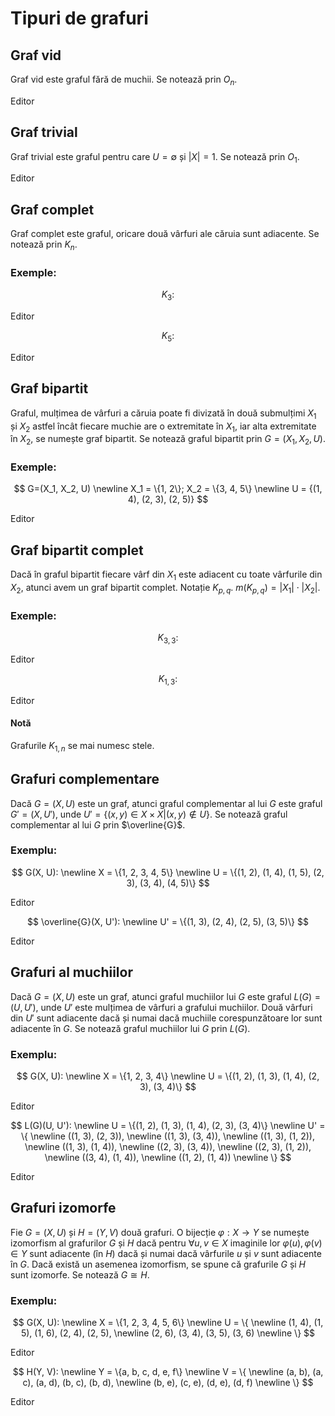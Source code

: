 <script setup lang="ts">
import GraphVisualization from './components/GraphVisualization.vue'
import { GraphType } from './components/types'

const grafVid = {
  type: GraphType.Simple,
  nodes: [
    { id: '1', label: '1' },
    { id: '2', label: '2' },
    { id: '3', label: '3' },
    { id: '4', label: '4' },
    { id: '5', label: '5' },
    { id: '6', label: '6' },
  ],
  edges: [],
}

const grafTrivial = {
  type: GraphType.Simple,
  nodes: [
    { id: '1', label: '1' },
  ],
  edges: [],
}

const grafComplet3 = {
  type: GraphType.Simple,
  nodes: [
    { id: '1', label: '1' },
    { id: '2', label: '2' },
    { id: '3', label: '3' },
  ],
  edges: [
    { source: '1', target: '2' },
    { source: '1', target: '3' },
    { source: '2', target: '3' },
  ],
}

const grafComplet5 = {
  type: GraphType.Simple,
  nodes: [
    { id: '1', label: '1' },
    { id: '2', label: '2' },
    { id: '3', label: '3' },
    { id: '4', label: '4' },
    { id: '5', label: '5' },
  ],
  edges: [
    { source: '1', target: '2' },
    { source: '1', target: '3' },
    { source: '1', target: '4' },
    { source: '1', target: '5' },
    { source: '2', target: '3' },
    { source: '2', target: '4' },
    { source: '2', target: '5' },
    { source: '3', target: '4' },
    { source: '3', target: '5' },
    { source: '4', target: '5' },
  ],
}

const grafBipartit = {
  type: GraphType.Simple,
  nodes: [
    { id: '1', label: '1' },
    { id: '2', label: '2' },
    { id: '3', label: '3' },
    { id: '4', label: '4' },
    { id: '5', label: '5' },
  ],
  edges: [
    { source: '1', target: '4' },
    { source: '2', target: '3' },
    { source: '2', target: '5' },
  ],
}

const grafBipartit3_3 = {
  type: GraphType.Simple,
  nodes: [
    { id: '1', label: '1' },
    { id: '2', label: '2' },
    { id: '3', label: '3' },
    { id: '4', label: '4' },
    { id: '5', label: '5' },
    { id: '6', label: '6' },
  ],
  edges: [
    { source: '1', target: '4' },
    { source: '1', target: '5' },
    { source: '1', target: '6' },
    { source: '2', target: '4' },
    { source: '2', target: '5' },
    { source: '2', target: '6' },
    { source: '3', target: '4' },
    { source: '3', target: '5' },
    { source: '3', target: '6' },
  ],
}

const grafBipartit1_3 = {
  type: GraphType.Simple,
  nodes: [
    { id: '1', label: '1' },
    { id: '2', label: '2' },
    { id: '3', label: '3' },
    { id: '4', label: '4' },
  ],
  edges: [
    { source: '1', target: '2' },
    { source: '1', target: '3' },
    { source: '1', target: '4' },
  ],
}

const grafCompl1 = {
  type: GraphType.Simple,
  nodes: [
    { id: '1', label: '1' },
    { id: '2', label: '2' },
    { id: '3', label: '3' },
    { id: '4', label: '4' },
    { id: '5', label: '5' },
  ],
  edges: [
    { source: '1', target: '2' },
    { source: '1', target: '4' },
    { source: '1', target: '5' },
    { source: '2', target: '3' },
    { source: '3', target: '4' },
    { source: '4', target: '5' },
  ],
}

const grafCompl2 = {
  type: GraphType.Simple,
  nodes: [
    { id: '1', label: '1' },
    { id: '2', label: '2' },
    { id: '3', label: '3' },
    { id: '4', label: '4' },
    { id: '5', label: '5' },
  ],
  edges: [
    { source: '1', target: '3' },
    { source: '1', target: '5' },
    { source: '2', target: '3' },
    { source: '2', target: '4' },
    { source: '3', target: '5' },
    { source: '4', target: '5' },
  ],
}

const grafMuc1 = {
  type: GraphType.Simple,
  nodes: [
    { id: '1', label: '1' },
    { id: '2', label: '2' },
    { id: '3', label: '3' },
    { id: '4', label: '4' },
  ],
  edges: [
    { source: '1', target: '2' },
    { source: '1', target: '3' },
    { source: '1', target: '4' },
    { source: '2', target: '3' },
    { source: '3', target: '4' },
  ],
}

const grafMuc2 = {
  type: GraphType.Simple,
  nodes: [
    { id: 'a', label: '1,3' },
    { id: 'b', label: '2,3' },
    { id: 'c', label: '3,4' },
    { id: 'd', label: '1,2' },
    { id: 'e', label: '1,4' },
  ],
  edges: [
    { source: 'a', target: 'b' },
    { source: 'a', target: 'c' },
    { source: 'a', target: 'd' },
    { source: 'a', target: 'e' },
    { source: 'b', target: 'c' },
    { source: 'b', target: 'd' },
    { source: 'c', target: 'e' },
    { source: 'd', target: 'e' },
  ],
}

const grafIzomorf1 = {
  type: GraphType.Simple,
  nodes: [
    { id: '1', label: '1' },
    { id: '2', label: '2' },
    { id: '3', label: '3' },
    { id: '4', label: '4' },
    { id: '5', label: '5' },
    { id: '6', label: '6' },
  ],
  edges: [
    { source: '1', target: '4' },
    { source: '1', target: '5' },
    { source: '1', target: '6' },
    { source: '2', target: '4' },
    { source: '2', target: '5' },
    { source: '2', target: '6' },
    { source: '3', target: '4' },
    { source: '3', target: '5' },
    { source: '3', target: '6' },
  ],
}

const grafIzomorf2 = {
  type: GraphType.Simple,
  nodes: [
    { id: 'a', label: 'a' },
    { id: 'b', label: 'b' },
    { id: 'c', label: 'c' },
    { id: 'd', label: 'd' },
    { id: 'e', label: 'e' },
    { id: 'f', label: 'f' },
  ],
  edges: [
    { source: 'a', target: 'b' },
    { source: 'a', target: 'd' },
    { source: 'a', target: 'f' },
    { source: 'c', target: 'b' },
    { source: 'c', target: 'd' },
    { source: 'c', target: 'f' },
    { source: 'e', target: 'b' },
    { source: 'e', target: 'd' },
    { source: 'e', target: 'f' },
  ],
}
</script>

# Tipuri de grafuri

## Graf vid

Graf vid este graful fără de muchii. Se notează prin $O_n$.

<div class="h-[200px]">
  <GraphVisualization :graph="grafVid" />
</div>

<p><a :href="`./editor.html?graph=${encodeURIComponent(JSON.stringify(grafVid))}`">Editor</a></p>

## Graf trivial

Graf trivial este graful pentru care $U = \emptyset$ și $|X| = 1$. Se notează prin $O_1$.

<div class="h-[200px]">
  <GraphVisualization :graph="grafTrivial" />
</div>

<p><a :href="`./editor.html?graph=${encodeURIComponent(JSON.stringify(grafTrivial))}`">Editor</a></p>

## Graf complet

Graf complet este graful, oricare două vârfuri ale căruia sunt adiacente. Se notează prin $K_n$.

### Exemple:

$$
K_3:
$$

<div class="h-[200px]">
  <GraphVisualization :graph="grafComplet3" />
</div>

<p><a :href="`./editor.html?graph=${encodeURIComponent(JSON.stringify(grafComplet3))}`">Editor</a></p>

$$
K_5:
$$

<div class="h-[200px]">
  <GraphVisualization :graph="grafComplet5" />
</div>

<p><a :href="`./editor.html?graph=${encodeURIComponent(JSON.stringify(grafComplet5))}`">Editor</a></p>

## Graf bipartit

Graful, mulțimea de vârfuri a căruia poate fi divizată în două submulțimi $X_1$ și $X_2$ astfel încât fiecare muchie are o extremitate în $X_1$, iar alta extremitate în $X_2$, se numește graf bipartit. Se notează graful bipartit prin $G=(X_1, X_2, U)$.

### Exemple:

$$
G=(X_1, X_2, U)
\newline
X_1 = \{1, 2\}; X_2 = \{3, 4, 5\}
\newline
U = {(1, 4), (2, 3), (2, 5)}
$$

<div class="h-[200px]">
  <GraphVisualization :graph="grafBipartit" />
</div>

<p><a :href="`./editor.html?graph=${encodeURIComponent(JSON.stringify(grafBipartit))}`">Editor</a></p>

## Graf bipartit complet

Dacă în graful bipartit fiecare vârf din $X_1$ este adiacent cu toate vârfurile din $X_2$, atunci avem un graf bipartit complet. Notație $K_{p,q}$. $m(K_{p,q})=|X_1| \cdot |X_2|$.

### Exemple:

$$
K_{3,3}:
$$

<div class="h-[200px]">
  <GraphVisualization :graph="grafBipartit3_3" />
</div>

<p><a :href="`./editor.html?graph=${encodeURIComponent(JSON.stringify(grafBipartit3_3))}`">Editor</a></p>

$$
K_{1,3}:
$$

<div class="h-[200px]">
  <GraphVisualization :graph="grafBipartit1_3" />
</div>

<p><a :href="`./editor.html?graph=${encodeURIComponent(JSON.stringify(grafBipartit1_3))}`">Editor</a></p>

#### Notă

Grafurile $K_{1,n}$ se mai numesc stele.

<!-- Graf complementar al grafului G este graful, cu aceeaşi mulţime de
vârfui X, în care două vârfuri sunt adiacente dacă şi numai dacă ele nu
sunt adiacente în G. Se notează graful complementar prin . -->

## Grafuri complementare

Dacă $G=(X, U)$ este un graf, atunci graful complementar al lui $G$ este graful $G'=(X, U')$, unde $U' = \{(x, y) \in X \times X | (x, y) \notin U\}$. Se notează graful complementar al lui $G$ prin $\overline{G}$.

### Exemplu:

$$
G(X, U):
\newline
X = \{1, 2, 3, 4, 5\}
\newline
U = \{(1, 2), (1, 4), (1, 5), (2, 3), (3, 4), (4, 5)\}
$$

<div class="h-[200px]">
  <GraphVisualization :graph="grafCompl1" />
</div>

<p><a :href="`./editor.html?graph=${encodeURIComponent(JSON.stringify(grafCompl1))}`">Editor</a></p>

$$
\overline{G}(X, U'):
\newline
U' = \{(1, 3), (2, 4), (2, 5), (3, 5)\}
$$

<div class="h-[200px]">
  <GraphVisualization :graph="grafCompl2" />
</div>

<p><a :href="`./editor.html?graph=${encodeURIComponent(JSON.stringify(grafCompl2))}`">Editor</a></p>

## Grafuri al muchiilor

Dacă $G=(X, U)$ este un graf, atunci graful muchiilor lui $G$ este graful $L(G)=(U, U')$, unde $U'$ este mulțimea de vârfuri a grafului muchiilor. Două vârfuri din $U'$ sunt adiacente dacă și numai dacă muchiile corespunzătoare lor sunt adiacente în $G$. Se notează graful muchiilor lui $G$ prin $L(G)$.

### Exemplu:

$$
G(X, U):
\newline
X = \{1, 2, 3, 4\}
\newline
U = \{(1, 2), (1, 3), (1, 4), (2, 3), (3, 4)\}
$$

<div class="h-[200px]">
  <GraphVisualization :graph="grafMuc1" />
</div>

<p><a :href="`./editor.html?graph=${encodeURIComponent(JSON.stringify(grafMuc1))}`">Editor</a></p>

$$
L(G)(U, U'):
\newline
U = \{(1, 2), (1, 3), (1, 4), (2, 3), (3, 4)\}
\newline
U' = \{ \newline
  ((1, 3), (2, 3)), \newline
  ((1, 3), (3, 4)), \newline
  ((1, 3), (1, 2)), \newline
  ((1, 3), (1, 4)), \newline
  ((2, 3), (3, 4)), \newline
  ((2, 3), (1, 2)), \newline
  ((3, 4), (1, 4)), \newline
  ((1, 2), (1, 4)) \newline
\}
$$

<div class="h-[200px]">
  <GraphVisualization :graph="grafMuc2" />
</div>

<p><a :href="`./editor.html?graph=${encodeURIComponent(JSON.stringify(grafMuc2))}`">Editor</a></p>

## Grafuri izomorfe

Fie $G=(X, U)$ și $H=(Y, V)$ două grafuri. O bijecție $\varphi: X \to Y$ se numește izomorfism al grafurilor $G$ și $H$ dacă pentru $\forall u, v \in X$ imaginile lor $\varphi(u), \varphi(v) \in Y$ sunt adiacente (în $H$) dacă și numai dacă vârfurile $u$ și $v$ sunt adiacente în $G$. Dacă există un asemenea izomorfism, se spune că grafurile $G$ și $H$ sunt izomorfe. Se notează $G \cong H$.

### Exemplu:

$$
G(X, U):
\newline
X = \{1, 2, 3, 4, 5, 6\}
\newline
U = \{ \newline
(1, 4), (1, 5), (1, 6), (2, 4), (2, 5), \newline
(2, 6), (3, 4), (3, 5), (3, 6) \newline
\}
$$

<div class="h-[200px]">
  <GraphVisualization :graph="grafIzomorf1" />
</div>

<p><a :href="`./editor.html?graph=${encodeURIComponent(JSON.stringify(grafIzomorf1))}`">Editor</a></p>

$$
H(Y, V):
\newline
Y = \{a, b, c, d, e, f\}
\newline
V = \{ \newline
(a, b), (a, c), (a, d), (b, c), (b, d), \newline
(b, e), (c, e), (d, e), (d, f) \newline
\}
$$

<div class="h-[200px]">
  <GraphVisualization :graph="grafIzomorf2" />
</div>

<p><a :href="`./editor.html?graph=${encodeURIComponent(JSON.stringify(grafIzomorf2))}`">Editor</a></p>
